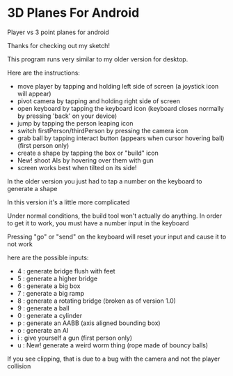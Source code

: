 # 3D Planes For Android
Player vs 3 point planes for android

Thanks for checking out my sketch! 

This program runs very similar to my older version for desktop.

Here are the instructions:

- move player by tapping and holding left side of screen (a joystick icon will appear)
- pivot camera by tapping and holding right side of screen
- open keyboard by tapping the keyboard icon (keyboard closes normally by pressing 'back' on your device)
- jump by tapping the person leaping icon
- switch firstPerson/thirdPerson by pressing the camera icon
- grab ball by tapping interact button (appears when cursor hovering ball) (first person only)
- create a shape by tapping the box or "build" icon
- New! shoot AIs by hovering over them with gun
- screen works best when tilted on its side!


In the older version you just had to tap a number on the keyboard to generate a shape

In this version it's a little more complicated

Under normal conditions, the build tool won't actually do anything.
In order to get it to work, you must have a number input in the keyboard

Pressing "go" or "send" on the keyboard will reset your input and cause it to not work

here are the possible inputs:

- 4 : generate bridge flush with feet
- 5 : generate a higher bridge
- 6 : generate a big box
- 7 : generate a big ramp
- 8 : generate a rotating bridge (broken as of version 1.0)
- 9 : generate a ball
- 0 : generate a cylinder
- p : generate an AABB (axis aligned bounding box)
- o : generate an AI
- i : give yourself a gun (first person only)
- u : New! generate a weird worm thing (rope made of bouncy balls)

If you see clipping, that is due to a bug with the camera and not the player collision
